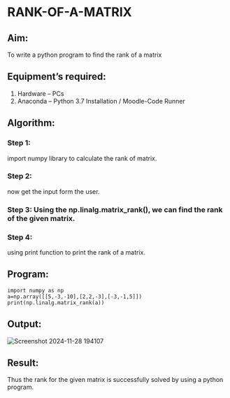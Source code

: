# RANK-OF-A-MATRIX
## Aim:
To write a python program to find the rank of a matrix
## Equipment’s required:
1. 	Hardware – PCs
2. 	Anaconda – Python 3.7 Installation / Moodle-Code Runner
## Algorithm:
### Step 1: 
 import numpy library to calculate the rank of matrix.
### Step 2: 
 now get the input form the user.
### Step 3: Using the np.linalg.matrix_rank(), we can find the rank of the given matrix.
### Step 4: 
 using print function to print the rank of a matrix.
## Program:
```
import numpy as np
a=np.array([[5,-3,-10],[2,2,-3],[-3,-1,5]])
print(np.linalg.matrix_rank(a))
```
## Output:
![Screenshot 2024-11-28 194107](https://github.com/user-attachments/assets/e1ed2fa2-1bdb-48c6-800e-cbd8a8d71212)

## Result:
Thus the rank for the given matrix is successfully solved by  using a python program.

